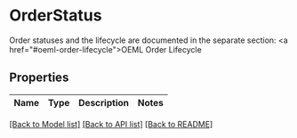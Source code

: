 # OrderStatus

Order statuses and the lifecycle are documented in the separate section: <a href=\"#oeml-order-lifecycle\">OEML Order Lifecycle</a> 
## Properties
Name | Type | Description | Notes
------------ | ------------- | ------------- | -------------

[[Back to Model list]](../README.md#documentation-for-models) [[Back to API list]](../README.md#documentation-for-api-endpoints) [[Back to README]](../README.md)


